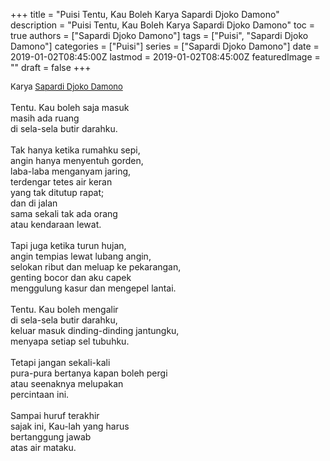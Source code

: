 +++
title = "Puisi Tentu, Kau Boleh Karya Sapardi Djoko Damono"
description = "Puisi Tentu, Kau Boleh Karya Sapardi Djoko Damono"
toc = true
authors = ["Sapardi Djoko Damono"]
tags = ["Puisi", "Sapardi Djoko Damono"]
categories = ["Puisi"]
series = ["Sapardi Djoko Damono"]
date = 2019-01-02T08:45:00Z
lastmod = 2019-01-02T08:45:00Z
featuredImage = ""
draft = false
+++

<div style="text-align: justify;">
<div style="font-size: small;">Karya <a href="/authors/sapardi-djoko-damono/" target="_blank">Sapardi Djoko Damono</a></div><br />
Tentu. Kau boleh saja masuk<br />masih ada ruang<br />di sela-sela butir darahku.<br /><br />Tak hanya ketika rumahku sepi,<br />angin hanya menyentuh gorden,<br />laba-laba menganyam jaring,<br />terdengar tetes air keran<br />yang tak ditutup rapat;<br />dan di jalan<br />sama sekali tak ada orang<br />atau kendaraan lewat.<br /><br />Tapi juga ketika turun hujan,<br />angin tempias lewat lubang angin,<br />selokan ribut dan meluap ke pekarangan,<br />genting bocor dan aku capek<br />menggulung kasur dan mengepel lantai.<br /><br />Tentu. Kau boleh mengalir<br />di sela-sela butir darahku,<br />keluar masuk dinding-dinding jantungku,<br />menyapa setiap sel tubuhku.<br /><br />Tetapi jangan sekali-kali<br />pura-pura bertanya kapan boleh pergi<br />atau seenaknya melupakan<br />percintaan ini.<br /><br />Sampai huruf terakhir<br />sajak ini, Kau-lah yang harus<br />bertanggung jawab<br />atas air mataku.</div>
